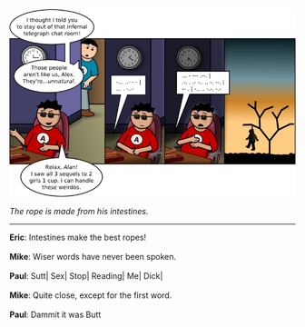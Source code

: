 <!--
.. title: The Original Hangout
.. slug: the-original-hangout
.. date: 2011/09/26 00:00:00
.. tags: 
.. link: 
.. description: 
-->

<a href='the-original-hangout.html' title='View comments'>
<img class='comic' src='../assets/comics/20110926.jpg' />
</a>

<em>The rope is made from his intestines.</em>

<!-- TEASER_END -->
<hr />

<div class='comments'>
<b>Eric</b>: Intestines make the best ropes!<br /><br />
<b>Mike</b>: Wiser words have never been spoken.<br /><br />
<b>Paul</b>: Sutt| Sex| Stop| Reading| Me| Dick|<br /><br />
<b>Mike</b>: Quite close, except for the first word.<br /><br />
<b>Paul</b>: Dammit it was Butt<br /><br />
</div>

